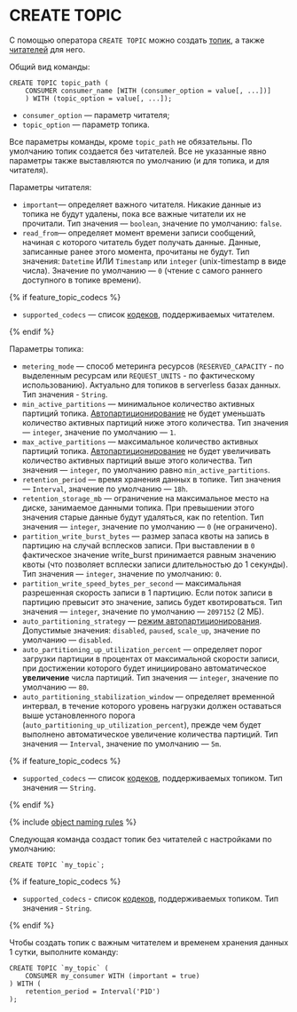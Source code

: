 # CREATE TOPIC

С помощью оператора `CREATE TOPIC` можно создать [топик](../../../../concepts/topic), а также [читателей](../../../../concepts/topic#consumer) для него.

Общий вид команды:

```yql
CREATE TOPIC topic_path (
    CONSUMER consumer_name [WITH (consumer_option = value[, ...])]
    ) WITH (topic_option = value[, ...]);
```

* `consumer_option` — параметр читателя;
* `topic_option` — параметр топика.

Все параметры команды, кроме `topic_path` не обязательны. По умолчанию топик создается без читателей. Все
не указанные явно параметры также выставляются по умолчанию (и для топика, и для читателя).

Параметры читателя:

* `important`— определяет важного читателя. Никакие данные из топика не будут удалены, пока все важные читатели их не прочитали. Тип значения — `boolean`, значение по умолчанию: `false`.
* `read_from`— определяет момент времени записи сообщений, начиная с которого читатель будет получать данные. Данные, записанные ранее этого момента, прочитаны не будут. Тип значения: `Datetime` ИЛИ `Timestamp` или `integer` (unix-timestamp в виде числа). Значение по умолчанию — `0` (чтение с самого раннего доступного в топике времени).

{% if feature_topic_codecs %}

* `supported_codecs` — список [кодеков](../../../../concepts/topic#message-codec), поддерживаемых читателем.

{% endif %}

Параметры топика:

* `metering_mode` — способ метеринга ресурсов (`RESERVED_CAPACITY` - по выделенным ресурсам или `REQUEST_UNITS` - по фактическому использованию). Актуально для топиков в serverless базах данных. Тип значения - `String`.
* `min_active_partitions` — минимальное количество активных партиций топика. [Автопартиционирование](../../../../concepts/topic#autopartitioning) не будет уменьшать количество активных партиций ниже этого количества. Тип значения — `integer`, значение по умолчанию — `1`.
* `max_active_partitions` — максимальное количество активных партиций топика. [Автопартиционирование](../../../../concepts/topic#autopartitioning) не будет увеличивать количество активных партиций выше этого количества. Тип значения — `integer`, по умолчанию равно `min_active_partitions`.
* `retention_period` — время хранения данных в топике. Тип значения — `Interval`, значение по умолчанию — `18h`.
* `retention_storage_mb` — ограничение на максимальное место на диске, занимаемое данными топика. При превышении этого значения старые данные будут удаляться, как по retention. Тип значения — `integer`, значение по умолчанию — `0` (не ограничено).
* `partition_write_burst_bytes` — размер запаса квоты на запись в партицию на случай всплесков записи. При выставлении в `0` фактическое значение write_burst принимается равным значению квоты (что позволяет всплески записи длительностью до 1 секунды). Тип значения — `integer`, значение по умолчанию: `0`.
* `partition_write_speed_bytes_per_second` — максимальная разрешенная скорость записи в 1 партицию. Если поток записи в партицию превысит это значение, запись будет квотироваться. Тип значения — `integer`, значение по умолчанию — `2097152` (2 МБ).
* `auto_partitioning_strategy` — [режим автопартиционирования](../../../../concepts/topic#autopartitioning_modes).
Допустимые значения: `disabled`, `paused`, `scale_up`, значение по умолчанию — `disabled`.
* `auto_partitioning_up_utilization_percent` — определяет порог загрузки партиции в процентах от максимальной скорости записи, при достижении которого будет инициировано автоматическое **увеличение** числа партиций. Тип значения — `integer`, значение по умолчанию — `80`.
* `auto_partitioning_stabilization_window` — определяет временной интервал, в течение которого уровень нагрузки должен оставаться выше установленного порога (`auto_partitioning_up_utilization_percent`), прежде чем будет выполнено автоматическое увеличение количества партиций. Тип значения — `Interval`, значение по умолчанию — `5m`.

{% if feature_topic_codecs %}

* `supported_codecs` — список [кодеков](../../../../concepts/topic#message-codec), поддерживаемых топиком. Тип значения — `String`.

{% endif %}

{% include [object naming rules](../../../concepts/datamodel/_includes/object-naming-rules.md#object-naming-rules) %}

Следующая команда создаст топик без читателей с настройками по умолчанию:

```yql
CREATE TOPIC `my_topic`;
```

{% if feature_topic_codecs %}

* `supported_codecs` - список [кодеков](../../../../concepts/topic#message-codec), поддерживаемых топиком. Тип значения - `String`.

{% endif %}

Чтобы создать топик с важным читателем и временем хранения данных 1 сутки, выполните команду:

```yql
CREATE TOPIC `my_topic` (
    CONSUMER my_consumer WITH (important = true)
) WITH (
    retention_period = Interval('P1D')
);
```
